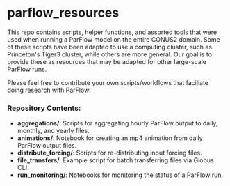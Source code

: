 # parflow_resources
This repo contains scripts, helper functions, and assorted tools that were used when running a ParFlow model on the entire CONUS2 domain. Some of these scripts have been adapted to use a computing cluster, such as Princeton's Tiger3 cluster, while others are more general. Our goal is to provide these as resources that may be adapted for other large-scale ParFlow runs.

Please feel free to contribute your own scripts/workflows that faciliate doing research with ParFlow!

### Repository Contents:
- **aggregations/**: Scripts for aggregating hourly ParFlow output to daily, monthly, and yearly files.
- **animations/**: Notebook for creating an mp4 animation from daily ParFlow output files.
- **distribute_forcing/**: Scripts for re-distributing input forcing files.
- **file_transfers/**: Example script for batch transferring files via Globus CLI.
- **run_monitoring/**: Notebooks for monitoring the status of a ParFlow run.
